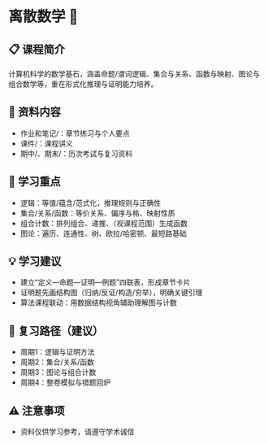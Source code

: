 # 离散数学 📐

## 📋 课程简介

计算机科学的数学基石，涵盖命题/谓词逻辑、集合与关系、函数与映射、图论与组合数学等，重在形式化推理与证明能力培养。

## 📁 资料内容
- 作业和笔记/：章节练习与个人要点
- 课件/：课程讲义
- 期中/、期末/：历次考试与复习资料

## 🎯 学习重点
- 逻辑：等值/蕴含/范式化，推理规则与正确性
- 集合/关系/函数：等价关系、偏序与格、映射性质
- 组合计数：排列组合、递推、（视课程范围）生成函数
- 图论：遍历、连通性、树、欧拉/哈密顿、最短路基础

## 💡 学习建议
- 建立“定义—命题—证明—例题”四联表，形成章节卡片
- 证明题先画结构图（归纳/反证/构造/穷举），明确关键引理
- 算法课程联动：用数据结构视角辅助理解图与计数

## 📅 复习路径（建议）
- 周期1：逻辑与证明方法
- 周期2：集合/关系/函数
- 周期3：图论与组合计数
- 周期4：整卷模拟与错题回炉

## ⚠️ 注意事项
- 资料仅供学习参考，请遵守学术诚信

